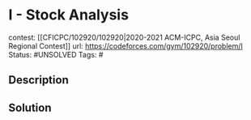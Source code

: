# I - Stock Analysis

contest: [[CFICPC/102920/102920|2020-2021 ACM-ICPC, Asia Seoul Regional Contest]]
url: https://codeforces.com/gym/102920/problem/I
Status: #UNSOLVED
Tags: #

## Description

## Solution


